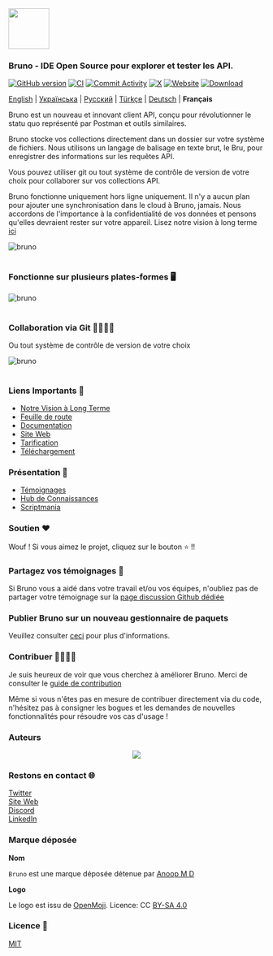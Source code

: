<img src="assets/images/logo-transparent.png" width="80"/>

### Bruno - IDE Open Source pour explorer et tester les API.

[![GitHub version](https://badge.fury.io/gh/usebruno%2Fbruno.svg)](https://badge.fury.io/gh/usebruno%bruno)
[![CI](https://github.com/usebruno/bruno/actions/workflows/unit-tests.yml/badge.svg?branch=main)](https://github.com/usebruno/bruno/workflows/unit-tests.yml)
[![Commit Activity](https://img.shields.io/github/commit-activity/m/usebruno/bruno)](https://github.com/usebruno/bruno/pulse)
[![X](https://img.shields.io/twitter/follow/use_bruno?style=social&logo=x)](https://twitter.com/use_bruno)
[![Website](https://img.shields.io/badge/Website-Visit-blue)](https://www.usebruno.com)
[![Download](https://img.shields.io/badge/Download-Latest-brightgreen)](https://www.usebruno.com/downloads)

[English](/readme.md) | [Українська](/readme_ua.md) | [Русский](/readme_ru.md) | [Türkçe](/readme_tr.md) | [Deutsch](/readme_de.md) | **Français**

Bruno est un nouveau et innovant client API, conçu pour révolutionner le statu quo représenté par Postman et outils similaires.

Bruno stocke vos collections directement dans un dossier sur votre système de fichiers. Nous utilisons un langage de balisage en texte brut, le Bru, pour enregistrer des informations sur les requêtes API.

Vous pouvez utiliser git ou tout système de contrôle de version de votre choix pour collaborer sur vos collections API.

Bruno fonctionne uniquement hors ligne uniquement. Il n'y a aucun plan pour ajouter une synchronisation dans le cloud à Bruno, jamais. Nous accordons de l'importance à la confidentialité de vos données et pensons qu'elles devraient rester sur votre appareil. Lisez notre vision à long terme [ici](https://github.com/usebruno/bruno/discussions/269)

![bruno](assets/images/landing-2.png) <br /><br />

### Fonctionne sur plusieurs plates-formes 🖥️

![bruno](assets/images/run-anywhere.png) <br /><br />

### Collaboration via Git 👩‍💻🧑‍💻

Ou tout système de contrôle de version de votre choix

![bruno](assets/images/version-control.png) <br /><br />

### Liens Importants 📌

- [Notre Vision à Long Terme](https://github.com/usebruno/bruno/discussions/269)
- [Feuille de route](https://github.com/usebruno/bruno/discussions/384)
- [Documentation](https://docs.usebruno.com)
- [Site Web](https://www.usebruno.com)
- [Tarification](https://www.usebruno.com/pricing)
- [Téléchargement](https://www.usebruno.com/downloads)

### Présentation 🎥

- [Témoignages](https://github.com/usebruno/bruno/discussions/343)
- [Hub de Connaissances](https://github.com/usebruno/bruno/discussions/386)
- [Scriptmania](https://github.com/usebruno/bruno/discussions/385)

### Soutien ❤️

Wouf ! Si vous aimez le projet, cliquez sur le bouton ⭐ !!

### Partagez vos témoignages 📣

Si Bruno vous a aidé dans votre travail et/ou vos équipes, n'oubliez pas de partager votre témoignage sur la [page discussion Github dédiée](https://github.com/usebruno/bruno/discussions/343)

### Publier Bruno sur un nouveau gestionnaire de paquets

Veuillez consulter [ceci](publishing.md) pour plus d'informations.

### Contribuer 👩‍💻🧑‍💻

Je suis heureux de voir que vous cherchez à améliorer Bruno. Merci de consulter le [guide de contribution](contributing_fr.md)

Même si vous n'êtes pas en mesure de contribuer directement via du code, n'hésitez pas à consigner les bogues et les demandes de nouvelles fonctionnalités pour résoudre vos cas d'usage !

### Auteurs

<div align="center">
    <a href="https://github.com/usebruno/bruno/graphs/contributors">
        <img src="https://contrib.rocks/image?repo=usebruno/bruno" />
    </a>
</div>

### Restons en contact 🌐

[Twitter](https://twitter.com/use_bruno) <br />
[Site Web](https://www.usebruno.com) <br />
[Discord](https://discord.com/invite/KgcZUncpjq) <br />
[LinkedIn](https://www.linkedin.com/company/usebruno)

### Marque déposée

**Nom**

`Bruno` est une marque déposée détenue par [Anoop M D](https://www.helloanoop.com/)

**Logo**

Le logo est issu de [OpenMoji](https://openmoji.org/library/emoji-1F436/).
Licence: CC [BY-SA 4.0](https://creativecommons.org/licenses/by-sa/4.0/)

### Licence 📄

[MIT](license.md)
